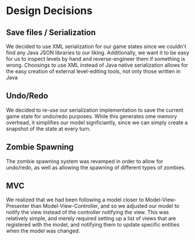 # Design Decisions

## Save files / Serialization
We decided to use XML serialization for our game states since we couldn't find any Java JSON libraries to our liking. Additionally, we want it to be easy for us to inspect levels by hand and reverse-engineer them if something is wrong. Choosings to use XML instead of Java native serialization allows for the easy creation of external level-editing tools, not only those written in Java

## Undo/Redo
We decided to re-use our serialization implementation to save the current game state for undo/redo purposes. While this generates ome memory overhead, it simplifies our model signficiantly, since we can simply create a snapshot of the state at every turn.

## Zombie Spawning
The zombie spawning system was revamped in order to allow for undo/redo, as well as allowing the spawning of different types of zombies.

## MVC
We realized that we had been following a model closer to Model-View-Presenter than Model-View-Controller, and so we adjusted our model to notify the view instead of the controller notifying the view. This was relatively simple, and merely required setting up a list of views that are registered with the model, and notifying them to update specific entities when the model was changed.
